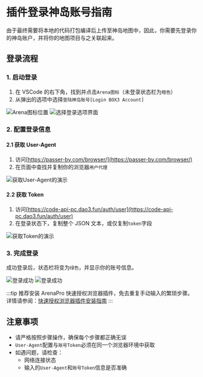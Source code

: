 # 插件登录神岛账号指南

由于最终需要将本地的代码打包编译后上传至神岛地图中，因此，你需要先登录你的神岛账户，并将你的地图项目与之关联起来。

## 登录流程

### 1. 启动登录

1. 在 VSCode 的右下角，找到并点击`Arena图标`（未登录状态栏为`橙色`）
2. 从弹出的选项中选择`登陆神岛账号[Login BOX3 Account]`

![Arena图标位置](/QQ_1721718184133.webp)
![选择登录选项界面](/QQ20241128-220338.png)

### 2. 配置登录信息

#### 2.1 获取 User-Agent

1. 访问[https://passer-by.com/browser/](https://passer-by.com/browser/)
2. 在页面中查找并复制你的浏览器`用户代理`

![获取User-Agent的演示](https://static.codemao.cn/pickduck/r1MiBddxkg.gif?hash=FnDE12EtzYOF85UdIFU2tGZrPr-B)

#### 2.2 获取 Token

1. 访问[https://code-api-pc.dao3.fun/auth/user](https://code-api-pc.dao3.fun/auth/user)
2. 在登录状态下，复制整个 JSON 文本，或仅复制`token`字段

![获取Token的演示](https://static.codemao.cn/pickduck/Hkyxvu_ekg.gif?hash=FmIsFcjEF_1YO2HVd4xDNFZDT3pl)

### 3. 完成登录

成功登录后，状态栏将变为`绿色`，并显示你的账号信息。

![登录成功](/QQ20241128-220642.png)
![登录成功](/QQ20241128-220736.png)

:::tip
推荐安装 ArenaPro 快速授权浏览器插件，免去重复手动输入的繁琐步骤。
详情请参阅：[快速授权浏览器插件安装指南](/auth)
:::

## 注意事项

- 请严格按照步骤操作，确保每个步骤都正确无误
- `User-Agent`配置与`账号Token`必须在同一个浏览器环境中获取
- 如遇问题，请检查：
  - 网络连接状态
  - 输入的`User-Agent`和`账号Token`信息是否准确
